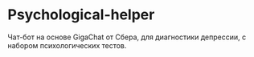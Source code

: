# Psychological-helper

Чат-бот на основе GigaChat от Сбера, для диагностики депрессии, с набором психологических тестов.
